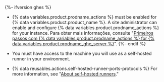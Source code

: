 {%- ifversion ghes %}
- {% data variables.product.prodname_actions %} must be enabled for {% data variables.product.product_name %}. A site administrator can enable and configure {% data variables.product.prodname_actions %} for your instance. Para obter mais informações, consulte "[Primeiros passos com {% data variables.product.prodname_actions %} for {% data variables.product.prodname_ghe_server %}](/admin/github-actions/getting-started-with-github-actions-for-your-enterprise/getting-started-with-github-actions-for-github-enterprise-server)".
{%- endif %}

- You must have access to the machine you will use as a self-hosted runner in your environment.

- {% data reusables.actions.self-hosted-runner-ports-protocols %} For more information, see "[About self-hosted runners](/actions/hosting-your-own-runners/about-self-hosted-runners#communication-between-self-hosted-runners-and-github-ae)."
